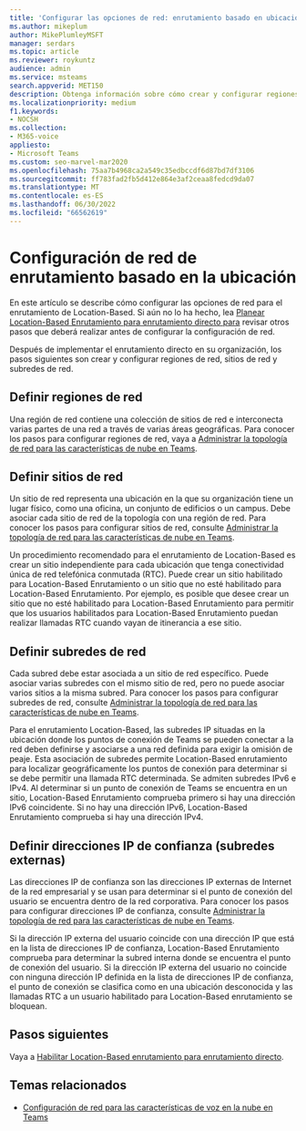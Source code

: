 ```yaml
---
title: 'Configurar las opciones de red: enrutamiento basado en ubicación'
ms.author: mikeplum
author: MikePlumleyMSFT
manager: serdars
ms.topic: article
ms.reviewer: roykuntz
audience: admin
ms.service: msteams
search.appverid: MET150
description: Obtenga información sobre cómo crear y configurar regiones, sitios y subredes de red para Location-Based Enrutamiento directo.
ms.localizationpriority: medium
f1.keywords:
- NOCSH
ms.collection:
- M365-voice
appliesto:
- Microsoft Teams
ms.custom: seo-marvel-mar2020
ms.openlocfilehash: 75aa7b4968ca2a549c35edbccdf6d87bd7df3106
ms.sourcegitcommit: ff783fad2fb5d412e864e3af2ceaa8fedcd9da07
ms.translationtype: MT
ms.contentlocale: es-ES
ms.lasthandoff: 06/30/2022
ms.locfileid: "66562619"
---
```

# <a name="configure-network-settings-for-location-based-routing"></a>Configuración de red de enrutamiento basado en la ubicación

En este artículo se describe cómo configurar las opciones de red para el enrutamiento de Location-Based. Si aún no lo ha hecho, lea [Planear Location-Based Enrutamiento para enrutamiento directo para](location-based-routing-plan.md) revisar otros pasos que deberá realizar antes de configurar la configuración de red.

Después de implementar el enrutamiento directo en su organización, los pasos siguientes son crear y configurar regiones de red, sitios de red y subredes de red.

## <a name="define-network-regions"></a>Definir regiones de red

Una región de red contiene una colección de sitios de red e interconecta varias partes de una red a través de varias áreas geográficas. Para conocer los pasos para configurar regiones de red, vaya a [Administrar la topología de red para las características de nube en Teams](manage-your-network-topology.md).

## <a name="define-network-sites"></a>Definir sitios de red

Un sitio de red representa una ubicación en la que su organización tiene un lugar físico, como una oficina, un conjunto de edificios o un campus. Debe asociar cada sitio de red de la topología con una región de red. Para conocer los pasos para configurar sitios de red, consulte [Administrar la topología de red para las características de nube en Teams](manage-your-network-topology.md).

Un procedimiento recomendado para el enrutamiento de Location-Based es crear un sitio independiente para cada ubicación que tenga conectividad única de red telefónica conmutada (RTC). Puede crear un sitio habilitado para Location-Based Enrutamiento o un sitio que no esté habilitado para Location-Based Enrutamiento. Por ejemplo, es posible que desee crear un sitio que no esté habilitado para Location-Based Enrutamiento para permitir que los usuarios habilitados para Location-Based Enrutamiento puedan realizar llamadas RTC cuando vayan de itinerancia a ese sitio.

## <a name="define-network-subnets"></a>Definir subredes de red

Cada subred debe estar asociada a un sitio de red específico. Puede asociar varias subredes con el mismo sitio de red, pero no puede asociar varios sitios a la misma subred. Para conocer los pasos para configurar subredes de red, consulte  [Administrar la topología de red para las características de nube en Teams](manage-your-network-topology.md).

Para el enrutamiento Location-Based, las subredes IP situadas en la ubicación donde los puntos de conexión de Teams se pueden conectar a la red deben definirse y asociarse a una red definida para exigir la omisión de peaje. Esta asociación de subredes permite Location-Based enrutamiento para localizar geográficamente los puntos de conexión para determinar si se debe permitir una llamada RTC determinada. Se admiten subredes IPv6 e IPv4. Al determinar si un punto de conexión de Teams se encuentra en un sitio, Location-Based Enrutamiento comprueba primero si hay una dirección IPv6 coincidente. Si no hay una dirección IPv6, Location-Based Enrutamiento comprueba si hay una dirección IPv4.

## <a name="define-trusted-ip-addresses-external-subnets"></a>Definir direcciones IP de confianza (subredes externas)

Las direcciones IP de confianza son las direcciones IP externas de Internet de la red empresarial y se usan para determinar si el punto de conexión del usuario se encuentra dentro de la red corporativa. Para conocer los pasos para configurar direcciones IP de confianza, consulte [Administrar la topología de red para las características de nube en Teams](manage-your-network-topology.md).

Si la dirección IP externa del usuario coincide con una dirección IP que está en la lista de direcciones IP de confianza, Location-Based Enrutamiento comprueba para determinar la subred interna donde se encuentra el punto de conexión del usuario. Si la dirección IP externa del usuario no coincide con ninguna dirección IP definida en la lista de direcciones IP de confianza, el punto de conexión se clasifica como en una ubicación desconocida y las llamadas RTC a un usuario habilitado para Location-Based enrutamiento se bloquean.

## <a name="next-steps"></a>Pasos siguientes

Vaya a [Habilitar Location-Based enrutamiento para enrutamiento directo](location-based-routing-enable.md).

## <a name="related-topics"></a>Temas relacionados

- [Configuración de red para las características de voz en la nube en Teams](cloud-voice-network-settings.md)
